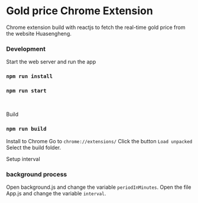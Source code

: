 <h1>Gold price Chrome Extension</h1>

Chrome extension build with reactjs to fetch the
real-time gold price from the website Huasengheng.

### Development
Start the web server and run the app
### `npm run install`
### `npm run start`

<br />

Build
### `npm run build`

Install to Chrome
Go to `chrome://extensions/`
Click the button `Load unpacked`
Select the build folder.


Setup interval
### background process
Open background.js and change the variable `periodInMinutes`.
Open the file App.js and change the variable `interval`.